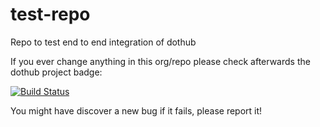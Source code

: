 # test-repo
Repo to test end to end integration of dothub

If you ever change anything in this org/repo please check afterwards the dothub project badge:

[![Build Status](https://travis-ci.org/mariocj89/dothub.svg?branch=master)](https://travis-ci.org/mariocj89/dothub)

You might have discover a new bug if it fails, please report it!
